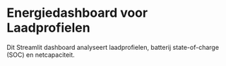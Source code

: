 # Energiedashboard voor Laadprofielen

Dit Streamlit dashboard analyseert laadprofielen, batterij state-of-charge (SOC) en netcapaciteit.
